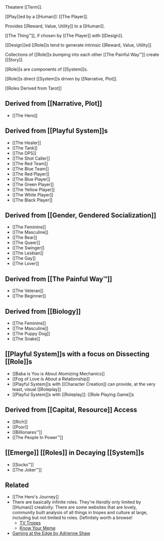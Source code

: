 Theatere [[Term]].

[[Play]]ed by a [[Human]]: [[The Player]].

Provides [[Reward, Value, Utility]] to a [[Human]].

[[The Thing™]], if chosen by [[The Player]] with [[Design]].

[[Design]]ed [[Role]]s tend to generate intrinsic [[Reward, Value, Utility]].

Collections of [[Role]]s bumping into each other [[The Painful Way™]] create [[Story]].

[[Role]]s are components of [[System]]s.

[[Role]]s direct [[System]]s driven by [[Narrative, Plot]].

[[Roles Derived from Tarot]]

Derived from [[Narrative, Plot]]
---
- [[The Hero]]

Derived from [[Playful System]]s
---
- [[The Healer]]
- [[The Tank]]
- [[The DPS]]
- [[The Shot Caller]]
- [[The Red Team]]
- [[The Blue Team]]
- [[The Red Player]]
- [[The Blue Player]]
- [[The Green Player]]
- [[The Yellow Player]]
- [[The White Player]]
- [[The Black Player]]

Derived from [[Gender, Gendered Socialization]]
---
- [[The Feminine]]
- [[The Masculine]]
- [[The Bear]]
- [[The Queer]]
- [[The Swinger]]
- [[The Lesbian]]
- [[The Gay]]
- [[The Lover]]

Derived from [[The Painful Way™]]
---
- [[The Veteran]]
- [[The Beginner]]

Derived from [[Biology]]
---
- [[The Feminine]]
- [[The Masculine]]
- [[The Puppy Dog]]
- [[The Snake]]

[[Playful System]]s with a focus on Dissecting [[Role]]s
---
- [[Baba is You is About Atomizing Mechanics]]
- [[Fog of Love is About a Relationship]]
- [[Playful System]]s with [[Character Creation]] can provide, at the very least, visual [[Roleplay]]
- [[Playful System]]s with [[Roleplay]]: [[Role Playing Game]]s

Derived from [[Capital, Resource]] Access
---
- [[Rich]]
- [[Poor]]
- [[Billionares™]]
- [[The People In Power™]]

[[Emerge]] [[Roles]] in Decaying [[System]]s
---
- [[Socko™]]
- [[The Joker™]]

Related
---
- [[The Hero's Journey]]
- There are basically infinite roles. They're *literally* only limited by [[Human]] creativity. There are some websites that are lovely, community built analysis of all things in tropes and culture at large, including but not limited to roles. Definitely worth a browse!
	- [TV Tropes](https://tvtropes.org/) 
	- [Know Your Meme](https://knowyourmeme.com/)
- [Gaming at the Edge by Adrienne Shaw](https://adrienneshaw.com/research/gaming-at-the-edge/)